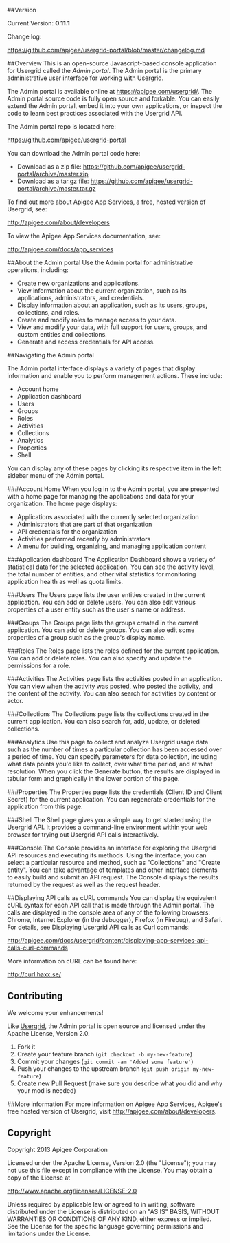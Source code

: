 ##Version

Current Version: **0.11.1**

Change log:

<https://github.com/apigee/usergrid-portal/blob/master/changelog.md> 


##Overview
This is an open-source Javascript-based console application for Usergrid called the *Admin portal*. The Admin portal is the primary administrative user interface for working with Usergrid. 

The Admin portal is available online at <https://apigee.com/usergrid/>. The Admin portal source code is fully open source and forkable. You can easily extend the Admin portal, embed it into your own applications, or inspect the code to learn best practices associated with the Usergrid API.

The Admin portal repo is located here:

<https://github.com/apigee/usergrid-portal>

You can download the Admin portal code here:

* Download as a zip file: <https://github.com/apigee/usergrid-portal/archive/master.zip>
* Download as a tar.gz file: <https://github.com/apigee/usergrid-portal/archive/master.tar.gz>

To find out more about Apigee App Services, a free, hosted version of Usergrid, see:

<http://apigee.com/about/developers>

To view the Apigee App Services documentation, see:

<http://apigee.com/docs/app_services>


##About the Admin portal
Use the Admin portal for administrative operations, including:

* Create new organizations and applications.
* View information about the current organization, such as its applications, administrators, and credentials.
* Display information about an application, such as its users, groups, collections, and roles.
* Create and modify roles to manage access to your data.
* View and modify your data, with full support for users, groups, and custom entities and collections. 
* Generate and access credentials for API access.


##Navigating the Admin portal

The Admin portal interface displays a variety of pages that display information and enable you to perform management
actions. These include:

* Account home
* Application dashboard
* Users
* Groups
* Roles
* Activities
* Collections
* Analytics
* Properties
* Shell


You can display any of these pages by clicking its respective item in the left sidebar menu of the Admin portal.

###Account Home
When you log in to the Admin portal, you are presented with a home page for managing the applications and data for your organization. 
The home page displays:

* Applications associated with the currently selected organization
* Administrators that are part of that organization
* API credentials for the organization
* Activities performed recently by administrators
* A menu for building, organizing, and managing application content

###Application dashboard
The Application Dashboard shows a variety of statistical data for the selected application. You can see the activity level, the total number of entities, and other vital statistics for monitoring application health as well as quota limits.

###Users
The Users page lists the user entities created in the current application. You can add or delete users. You can also edit various properties of a user entity such as the user's name or address.

###Groups
The Groups page lists the groups created in the current application. You can add or delete groups. You can also edit some properties of a group such as the group's display name.

###Roles
The Roles page lists the roles defined for the current application. You can add or delete roles. You can also specify and update the permissions for a role.

###Activities
The Activities page lists the activities posted in an application. You can view when the activity was posted, who posted the activity, and the content of the activity. You can also search for activities by content or actor.

###Collections
The Collections page lists the collections created in the current application. You can also search for, add, update, or deleted collections.

###Analytics
Use this page to collect and analyze Usergrid usage data such as the number of times a particular collection has been accessed over a period of time.
You can specify parameters for data collection, including what data points you'd like to collect, over what time period, and at what resolution. 
When you click the Generate button, the results are displayed in tabular form and graphically in the lower portion of the page.

###Properties
The Properties page lists the credentials (Client ID and Client Secret) for the current application. You can regenerate credentials for the application from this page.

###Shell
The Shell page gives you a simple way to get started using the Usergrid API. It provides a command-line environment within your web browser for trying out Usergrid API calls interactively. 

###Console
The Console provides an interface for exploring the Usergrid API resources and executing its methods. Using the interface, you can select a particular resource and method, such as "Collections" and "Create entity". You can take advantage of templates and other interface elements to easily build and submit an API request. The Console displays the results returned by the request as well as the request header.


##Displaying API calls as cURL commands
You can display the equivalent cURL syntax for each API call that is made through the Admin portal. The calls are displayed in the console area of any of the following browsers: Chrome, Internet Explorer (in the debugger), Firefox (in Firebug), and Safari. 
For details, see Displaying Usergrid API calls as Curl commands:

<http://apigee.com/docs/usergrid/content/displaying-app-services-api-calls-curl-commands>

More information on cURL can be found here:

<http://curl.haxx.se/>

## Contributing
We welcome your enhancements!

Like [Usergrid](https://github.com/apigee/usergrid-node-module), the Admin portal is open source and licensed under the Apache License, Version 2.0.

1. Fork it
2. Create your feature branch (`git checkout -b my-new-feature`)
3. Commit your changes (`git commit -am 'Added some feature'`)
4. Push your changes to the upstream branch (`git push origin my-new-feature`)
5. Create new Pull Request (make sure you describe what you did and why your mod is needed)

##More information
For more information on Apigee App Services, Apigee's free hosted version of Usergrid, visit <http://apigee.com/about/developers>.

## Copyright
Copyright 2013 Apigee Corporation

Licensed under the Apache License, Version 2.0 (the "License");
you may not use this file except in compliance with the License.
You may obtain a copy of the License at

<http://www.apache.org/licenses/LICENSE-2.0>

Unless required by applicable law or agreed to in writing, software
distributed under the License is distributed on an "AS IS" BASIS,
WITHOUT WARRANTIES OR CONDITIONS OF ANY KIND, either express or implied.
See the License for the specific language governing permissions and
limitations under the License.